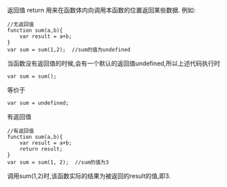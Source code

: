 返回值 return 用来在函数体内向调用本函数的位置返回某些数据.
例如:

    //无返回值
    function sum(a,b){
        var result = a+b;
    }
    var sum = sum(1,2);  //sum的值为undefined

当函数没有返回值的时候,会有一个默认的返回值undefined,所以上述代码执行时

    var sum = sum();

等价于

    var sum = undefined;

有返回值

    //有返回值
    function sum(a,b){
        var result = a+b;
        return result;
    }
    var sum = sum(1, 2);  //sum的值为3

调用sum(1,2)时,该函数实际的结果为被返回的result的值,即3.
